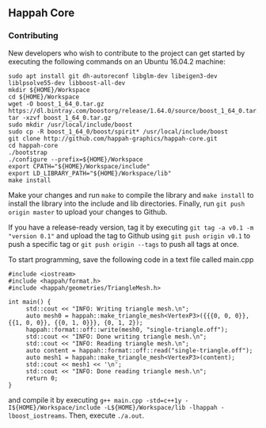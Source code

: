 ## Happah Core

### Contributing

New developers who wish to contribute to the project can get started by executing the following commands on an Ubuntu 16.04.2 machine:

```
sudo apt install git dh-autoreconf libglm-dev libeigen3-dev liblpsolve55-dev libboost-all-dev
mkdir ${HOME}/Workspace
cd ${HOME}/Workspace
wget -O boost_1_64_0.tar.gz https://dl.bintray.com/boostorg/release/1.64.0/source/boost_1_64_0.tar.gz
tar -xzvf boost_1_64_0.tar.gz
sudo mkdir /usr/local/include/boost
sudo cp -R boost_1_64_0/boost/spirit* /usr/local/include/boost
git clone http://github.com/happah-graphics/happah-core.git
cd happah-core
./bootstrap
./configure --prefix=${HOME}/Workspace
export CPATH="${HOME}/Workspace/include"
export LD_LIBRARY_PATH="${HOME}/Workspace/lib"
make install
```

Make your changes and run ``` make ``` to compile the library and ``` make install ``` to install the library into the include and lib directories.  Finally, run ``` git push origin master ``` to upload your changes to Github.

If you have a release-ready version, tag it by executing ``` git tag -a v0.1 -m "version 0.1" ``` and upload the tag to Github using ``` git push origin v0.1 ``` to push a specific tag or ``` git push origin --tags ``` to push all tags at once.

To start programming, save the following code in a text file called main.cpp

```
#include <iostream>
#include <happah/format.h>
#include <happah/geometries/TriangleMesh.h>

int main() {
     std::cout << "INFO: Writing triangle mesh.\n";
     auto mesh0 = happah::make_triangle_mesh<VertexP3>({{{0, 0, 0}}, {{1, 0, 0}}, {{0, 1, 0}}}, {0, 1, 2});
     happah::format::off::write(mesh0, "single-triangle.off");
     std::cout << "INFO: Done writing triangle mesh.\n";
     std::cout << "INFO: Reading triangle mesh.\n";
     auto content = happah::format::off::read("single-triangle.off");
     auto mesh1 = happah::make_triangle_mesh<VertexP3>(content);
     std::cout << mesh1 << '\n';
     std::cout << "INFO: Done reading triangle mesh.\n";
     return 0;
}
```

and compile it by executing ``` g++ main.cpp -std=c++1y -I${HOME}/Workspace/include -L${HOME}/Workspace/lib -lhappah -lboost_iostreams ```.  Then, execute ``` ./a.out ```.

